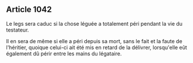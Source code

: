 Article 1042
----
Le legs sera caduc si la chose léguée a totalement péri pendant la vie du
testateur.

Il en sera de même si elle a péri depuis sa mort, sans le fait et la faute de
l'héritier, quoique celui-ci ait été mis en retard de la délivrer, lorsqu'elle
eût également dû périr entre les mains du légataire.
